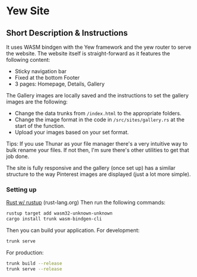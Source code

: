 # Yew Site

## Short Description & Instructions

It uses WASM bindgen with the Yew framework and the yew router to serve the
website. The website itself is straight-forward as it features the following
content:

- Sticky navigation bar
- Fixed at the bottom Footer
- 3 pages: Homepage, Details, Gallery

The Gallery images are locally saved and the instructions to set the gallery images are the following:

- Change the data trunks from `/index.html` to the appropriate folders.
- Change the image format in the code in `/src/sites/gallery.rs` at the start of the function.
- Upload your images based on your set format.

Tips: If you use Thunar as your file manager there's a very intuitive way to
bulk rename your files. If not then, I'm sure there's other utilities to get
that job done.

The site is fully responsive and the gallery (once set up) has a similar
structure to the way Pinterest images are displayed (just a lot more simple).

### Setting up

[Rust w/ rustup](https://www.rust-lang.org/tools/install) (rust-lang.org)
Then run the following commands:

```bash
rustup target add wasm32-unknown-unknown
cargo install trunk wasm-bindgen-cli
```

Then you can build your application.
For development:

```bash
trunk serve
```

For production:

```bash
trunk build --release
trunk serve --release
```
